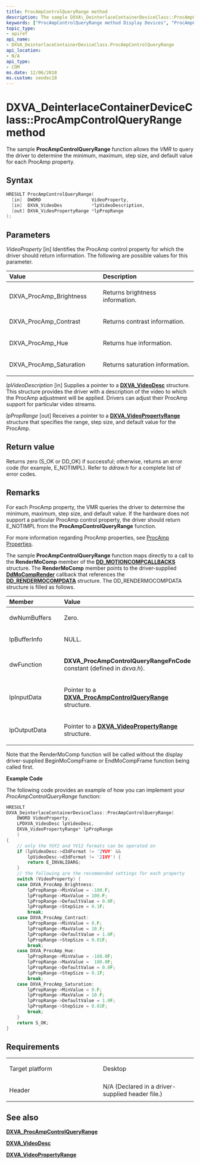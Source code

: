 ```yaml
---
title: ProcAmpControlQueryRange method
description: The sample DXVA\_DeinterlaceContainerDeviceClass::ProcAmpControlQueryRange function allows the VMR to query the driver to determine the minimum, maximum, step size, and default value for each ProcAmp property.
keywords: ["ProcAmpControlQueryRange method Display Devices", "ProcAmpControlQueryRange method Display Devices , DXVA_DeinterlaceContainerDeviceClass interface", "DXVA_DeinterlaceContainerDeviceClass interface Display Devices , ProcAmpControlQueryRange method"]
topic_type:
- apiref
api_name:
- DXVA_DeinterlaceContainerDeviceClass.ProcAmpControlQueryRange
api_location:
- N/A
api_type:
- COM
ms.date: 12/06/2018
ms.custom: seodec18
---
```


# DXVA\_DeinterlaceContainerDeviceClass::ProcAmpControlQueryRange method


The sample **ProcAmpControlQueryRange** function allows the *VMR* to query the driver to determine the minimum, maximum, step size, and default value for each ProcAmp property.

## Syntax

```cpp
HRESULT ProcAmpControlQueryRange(
  [in]  DWORD                   VideoProperty,
  [in]  DXVA_VideoDes           *lpVideoDescription,
  [out] DXVA_VideoPropertyRange *lpPropRange
);
```

## Parameters

*VideoProperty* \[in\]
Identifies the ProcAmp control property for which the driver should return information. The following are possible values for this parameter.

<table>
<colgroup>
<col width="50%" />
<col width="50%" />
</colgroup>
<thead>
<tr class="header">
<th align="left">Value</th>
<th align="left">Description</th>
</tr>
</thead>
<tbody>
<tr class="odd">
<td align="left"><p>DXVA_ProcAmp_Brightness</p></td>
<td align="left"><p>Returns brightness information.</p></td>
</tr>
<tr class="even">
<td align="left"><p>DXVA_ProcAmp_Contrast</p></td>
<td align="left"><p>Returns contrast information.</p></td>
</tr>
<tr class="odd">
<td align="left"><p>DXVA_ProcAmp_Hue</p></td>
<td align="left"><p>Returns hue information.</p></td>
</tr>
<tr class="even">
<td align="left"><p>DXVA_ProcAmp_Saturation</p></td>
<td align="left"><p>Returns saturation information.</p></td>
</tr>
</tbody>
</table>

 

*lpVideoDescription* \[in\]
Supplies a pointer to a [**DXVA\_VideoDesc**](/windows-hardware/drivers/ddi/dxva/ns-dxva-_dxva_videodesc) structure. This structure provides the driver with a description of the video to which the ProcAmp adjustment will be applied. Drivers can adjust their ProcAmp support for particular video streams.

*lpPropRange* \[out\]
Receives a pointer to a [**DXVA\_VideoPropertyRange**](/windows-hardware/drivers/ddi/dxva/ns-dxva-_dxva_videopropertyrange) structure that specifies the range, step size, and default value for the ProcAmp.

## Return value

Returns zero (S\_OK or DD\_OK) if successful; otherwise, returns an error code (for example, E\_NOTIMPL). Refer to *ddraw.h* for a complete list of error codes.

## Remarks

For each ProcAmp property, the VMR queries the driver to determine the minimum, maximum, step size, and default value. If the hardware does not support a particular ProcAmp control property, the driver should return E\_NOTIMPL from the **ProcAmpControlQueryRange** function.

For more information regarding ProcAmp properties, see [ProcAmp Properties](./procamp-properties.md).

The sample **ProcAmpControlQueryRange** function maps directly to a call to the **RenderMoComp** member of the [**DD\_MOTIONCOMPCALLBACKS**](/windows/win32/api/ddrawint/ns-ddrawint-dd_motioncompcallbacks) structure. The **RenderMoComp** member points to the driver-supplied [**DdMoCompRender**](/windows/win32/api/ddrawint/nc-ddrawint-pdd_mocompcb_render) callback that references the [**DD\_RENDERMOCOMPDATA**](/windows/win32/api/ddrawint/ns-ddrawint-dd_rendermocompdata) structure. The DD\_RENDERMOCOMPDATA structure is filled as follows.

<table>
<colgroup>
<col width="50%" />
<col width="50%" />
</colgroup>
<thead>
<tr class="header">
<th align="left">Member</th>
<th align="left">Value</th>
</tr>
</thead>
<tbody>
<tr class="odd">
<td align="left"><p>dwNumBuffers</p></td>
<td align="left"><p>Zero.</p></td>
</tr>
<tr class="even">
<td align="left"><p>lpBufferInfo</p></td>
<td align="left"><p>NULL.</p></td>
</tr>
<tr class="odd">
<td align="left"><p>dwFunction</p></td>
<td align="left"><p><strong>DXVA_ProcAmpControlQueryRangeFnCode</strong> constant (defined in <em>dxva.h</em>).</p></td>
</tr>
<tr class="even">
<td align="left"><p>lpInputData</p></td>
<td align="left"><p>Pointer to a <a href="/windows-hardware/drivers/ddi/dxva/ns-dxva-_dxva_procampcontrolqueryrange" data-raw-source="[&lt;strong&gt;DXVA_ProcAmpControlQueryRange&lt;/strong&gt;](/windows-hardware/drivers/ddi/dxva/ns-dxva-_dxva_procampcontrolqueryrange)"><strong>DXVA_ProcAmpControlQueryRange</strong></a> structure.</p></td>
</tr>
<tr class="odd">
<td align="left"><p>lpOutputData</p></td>
<td align="left"><p>Pointer to a <a href="/windows-hardware/drivers/ddi/dxva/ns-dxva-_dxva_videopropertyrange" data-raw-source="[&lt;strong&gt;DXVA_VideoPropertyRange&lt;/strong&gt;](/windows-hardware/drivers/ddi/dxva/ns-dxva-_dxva_videopropertyrange)"><strong>DXVA_VideoPropertyRange</strong></a> structure.</p></td>
</tr>
</tbody>
</table>

 

Note that the RenderMoComp function will be called without the display driver-supplied BeginMoCompFrame or EndMoCompFrame function being called first.

**Example Code**

The following code provides an example of how you can implement your *ProcAmpControlQueryRange* function:

```cpp
HRESULT
DXVA_DeinterlaceContainerDeviceClass::ProcAmpControlQueryRange(
    DWORD VideoProperty,
    LPDXVA_VideoDesc lpVideoDesc,
    DXVA_VideoPropertyRange* lpPropRange
    )
{
    // only the YUY2 and YV12 formats can be operated on
    if (lpVideoDesc->d3dFormat != '2YUY' &&
        lpVideoDesc->d3dFormat != '21VY') {
        return E_INVALIDARG;
    }
    // the following are the recommended settings for each property
    switch (VideoProperty) {
    case DXVA_ProcAmp_Brightness:
        lpPropRange->MinValue = -100.F;
        lpPropRange->MaxValue = 100.F;
        lpPropRange->DefaultValue = 0.0F;
        lpPropRange->StepSize = 0.1F;
        break;
    case DXVA_ProcAmp_Contrast:
        lpPropRange->MinValue = 0.F;
        lpPropRange->MaxValue = 10.F;
        lpPropRange->DefaultValue = 1.0F;
        lpPropRange->StepSize = 0.01F;
        break;
    case DXVA_ProcAmp_Hue:
        lpPropRange->MinValue = -180.0F;
        lpPropRange->MaxValue =  180.0F;
        lpPropRange->DefaultValue = 0.0F;
        lpPropRange->StepSize = 0.1F;
        break;
    case DXVA_ProcAmp_Saturation:
        lpPropRange->MinValue = 0.F;
        lpPropRange->MaxValue = 10.F;
        lpPropRange->DefaultValue = 1.0F;
        lpPropRange->StepSize = 0.01F;
        break;
    }
    return S_OK;
}
```

## Requirements

<table>
<colgroup>
<col width="50%" />
<col width="50%" />
</colgroup>
<tbody>
<tr class="odd">
<td align="left"><p>Target platform</p></td>
<td align="left">Desktop</td>
</tr>
<tr class="even">
<td align="left"><p>Header</p></td>
<td align="left">N/A (Declared in a driver-supplied header file.)</td>
</tr>
</tbody>
</table>

## <span id="see_also"></span>See also


[**DXVA\_ProcAmpControlQueryRange**](/windows-hardware/drivers/ddi/dxva/ns-dxva-_dxva_procampcontrolqueryrange)

[**DXVA\_VideoDesc**](/windows-hardware/drivers/ddi/dxva/ns-dxva-_dxva_videodesc)

[**DXVA\_VideoPropertyRange**](/windows-hardware/drivers/ddi/dxva/ns-dxva-_dxva_videopropertyrange)

